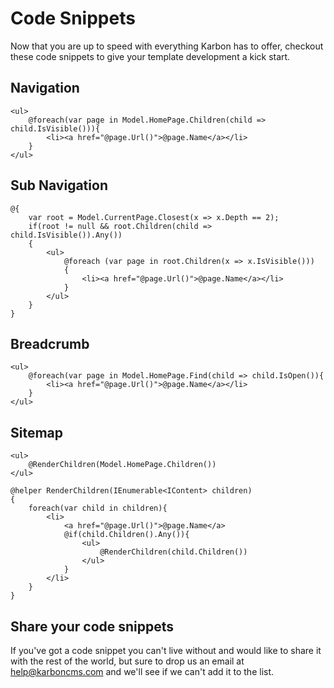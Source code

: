 # Code Snippets

Now that you are up to speed with everything Karbon has to offer, checkout these code snippets to give your template development a kick start.

## Navigation

	<ul>
		@foreach(var page in Model.HomePage.Children(child => child.IsVisible())){
			<li><a href="@page.Url()">@page.Name</a></li>
		}
	</ul>

## Sub Navigation

	@{
	    var root = Model.CurrentPage.Closest(x => x.Depth == 2); 
	    if(root != null && root.Children(child => child.IsVisible()).Any())
	    {
            <ul>
                @foreach (var page in root.Children(x => x.IsVisible()))
                {
                    <li><a href="@page.Url()">@page.Name</a></li>
                }
            </ul>
	    }
	}

## Breadcrumb

	<ul>
		@foreach(var page in Model.HomePage.Find(child => child.IsOpen()){
			<li><a href="@page.Url()">@page.Name</a></li>
		}
	</ul>

## Sitemap

	<ul>
		@RenderChildren(Model.HomePage.Children())
	</ul>

	@helper RenderChildren(IEnumerable<IContent> children)
	{
	    foreach(var child in children){
			<li>
				<a href="@page.Url()">@page.Name</a>
				@if(child.Children().Any()){
					<ul>
						@RenderChildren(child.Children())
					</ul>
				}
			</li>
		}
	}

## Share your code snippets
If you've got a code snippet you can't live without and would like to share it with the rest of the world, but sure to drop us an email at [help@karboncms.com](mailto:help@karboncms.com) and we'll see if we can't add it to the list.
